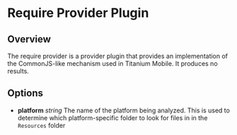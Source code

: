 Require Provider Plugin
========================

## Overview

The require provider is a provider plugin that provides an implementation of the CommonJS-like mechanism used in
Titanium Mobile. It produces no results.

## Options

* **platform** _string_ The name of the platform being analyzed. This is used to determine which platform-specific folder to look for files in in the ```Resources``` folder
